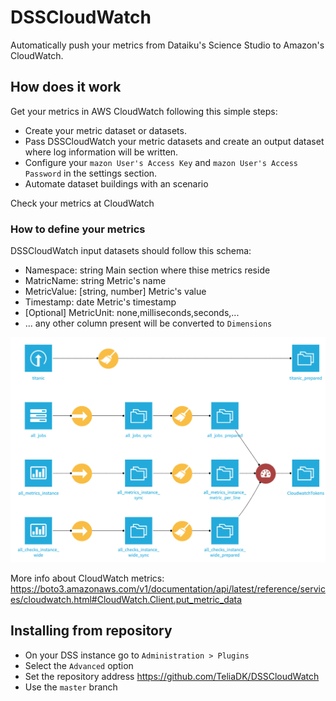# DSSCloudWatch
Automatically push your metrics from Dataiku's Science Studio to Amazon's CloudWatch.


## How does it work
Get your metrics in AWS CloudWatch following this simple steps:
 * Create your metric dataset or datasets.
 * Pass DSSCloudWatch your metric datasets and create an output dataset where log information will be written.
 * Configure your `mazon User's Access Key` and `mazon User's Access Password` in the settings section. 
 * Automate dataset buildings with an scenario

Check your metrics at CloudWatch

### How to define your metrics
DSSCloudWatch input datasets should follow this schema:
 * Namespace: string Main section where thise metrics reside
 * MatricName: string Metric's name
 * MetricValue: [string, number] Metric's value
 * Timestamp: date Metric's timestamp
 * [Optional] MetricUnit: none,milliseconds,seconds,...
 * ... any other column present will be converted to `Dimensions`

 ![Push your metrics from DSS](./images/screenshot1.png)

 More info about CloudWatch metrics: https://boto3.amazonaws.com/v1/documentation/api/latest/reference/services/cloudwatch.html#CloudWatch.Client.put_metric_data


## Installing from repository
 * On your DSS instance go to `Administration > Plugins`
 * Select the `Advanced` option
 * Set the repository address https://github.com/TeliaDK/DSSCloudWatch
 * Use the `master` branch

